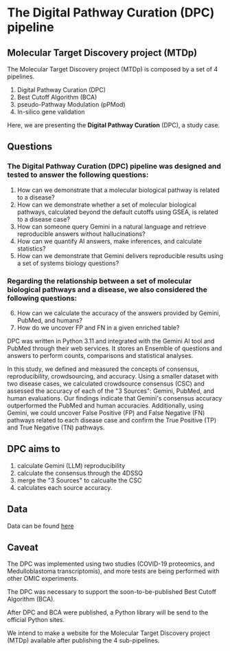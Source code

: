 # The Digital Pathway Curation (DPC) pipeline

## Molecular Target Discovery project (MTDp)

The Molecular Target Discovery project (MTDp) is composed by a set of 4 pipelines.

  1. Digital Pathway Curation (DPC)
  2. Best Cutoff Algorithm (BCA)
  3. pseudo-Pathway Modulation (pPMod)
  4. In-silico gene validation

Here, we are presenting the **Digital Pathway Curation** (DPC), a study case.

## Questions

### The Digital Pathway Curation (DPC) pipeline was designed and tested to answer the following questions:

  1. How can we demonstrate that a molecular biological pathway is related to a disease?  
  2. How can we demonstrate whether a set of molecular biological pathways, calculated beyond the default cutoffs using GSEA, is related to a disease case?  
  3. How can someone query Gemini in a natural language and retrieve reproducible answers without hallucinations?  
  4. How can we quantify AI answers, make inferences, and calculate statistics?  
  5. How can we demonstrate that Gemini delivers reproducible results using a set of systems biology questions?  

  
### Regarding the relationship between a set of molecular biological pathways and a disease, we also considered the following questions:  
  6. How can we calculate the accuracy of the answers provided by Gemini, PubMed, and humans?  
  7. How do we uncover FP and FN in a given enriched table?  


DPC was written in Python 3.11 and integrated with the Gemini AI tool and PubMed through their web services. It stores an Ensemble of questions and answers to perform counts, comparisons and statistical analyses.

In this study, we defined and measured the concepts of consensus, reproducibility, crowdsourcing, and accuracy. Using a smaller dataset with two disease cases, we calculated crowdsource consensus (CSC) and assessed the accuracy of each of the "3 Sources": Gemini, PubMed, and human evaluations. Our findings indicate that Gemini's consensus accuracy outperformed the PubMed and human accuracies. Additionally, using Gemini, we could uncover False Positive (FP) and False Negative (FN) pathways related to each disease case and confirm the True Positive (TP) and True Negative (TN) pathways.  


## DPC aims to  

   1. calculate Gemini (LLM) reproducibility  
   2. calculate the consensus through the 4DSSQ  
   3. merge the "3 Sources" to calcualte the CSC  
   4. calculates each source accuracy.  


## Data

Data can be found [here](https://drive.google.com/drive/u/0/folders/1U6FBkKGE4SisHXUR9RhNiF6CyOQUa200)


## Caveat

The DPC was implemented using two studies (COVID-19 proteomics, and Medulloblastoma transcriptomis), and more tests are being performed with other OMIC experiments.

The DPC was necessary to support the soon-to-be-published Best Cutoff Algorithm (BCA).

After DPC and BCA were published, a Python library will be send to the official Python sites.

We intend to make a website for the Molecular Target Discovery project (MTDp) available after publishing the 4 sub-pipelines.

